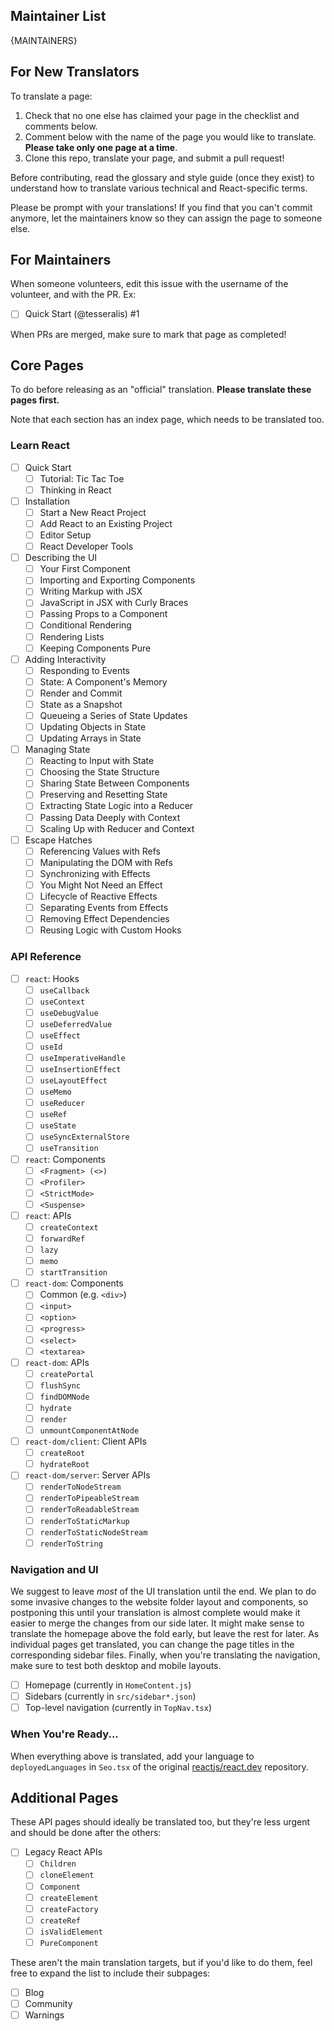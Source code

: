 ## Maintainer List

{MAINTAINERS}

## For New Translators

To translate a page:

1. Check that no one else has claimed your page in the checklist and comments below.
2. Comment below with the name of the page you would like to translate. **Please take only one page at a time**.
3. Clone this repo, translate your page, and submit a pull request!

Before contributing, read the glossary and style guide (once they exist) to understand how to translate various technical and React-specific terms.

Please be prompt with your translations! If you find that you can't commit anymore, let the maintainers know so they can assign the page to someone else.

## For Maintainers

When someone volunteers, edit this issue with the username of the volunteer, and with the PR. Ex:

- [ ] Quick Start (@tesseralis) #1

When PRs are merged, make sure to mark that page as completed!

## Core Pages

To do before releasing as an "official" translation. **Please translate these pages first.**

Note that each section has an index page, which needs to be translated too.

### Learn React

- [ ] Quick Start
  - [ ] Tutorial: Tic Tac Toe
  - [ ] Thinking in React
  
- [ ] Installation
  - [ ] Start a New React Project
  - [ ] Add React to an Existing Project
  - [ ] Editor Setup
  - [ ] React Developer Tools
  
- [ ] Describing the UI
  - [ ] Your First Component
  - [ ] Importing and Exporting Components
  - [ ] Writing Markup with JSX
  - [ ] JavaScript in JSX with Curly Braces
  - [ ] Passing Props to a Component
  - [ ] Conditional Rendering
  - [ ] Rendering Lists
  - [ ] Keeping Components Pure
  
- [ ] Adding Interactivity
  - [ ] Responding to Events
  - [ ] State: A Component's Memory
  - [ ] Render and Commit
  - [ ] State as a Snapshot
  - [ ] Queueing a Series of State Updates
  - [ ] Updating Objects in State
  - [ ] Updating Arrays in State
  
- [ ] Managing State
  - [ ] Reacting to Input with State
  - [ ] Choosing the State Structure
  - [ ] Sharing State Between Components
  - [ ] Preserving and Resetting State
  - [ ] Extracting State Logic into a Reducer
  - [ ] Passing Data Deeply with Context
  - [ ] Scaling Up with Reducer and Context
  
- [ ] Escape Hatches
  - [ ] Referencing Values with Refs
  - [ ] Manipulating the DOM with Refs
  - [ ] Synchronizing with Effects
  - [ ] You Might Not Need an Effect
  - [ ] Lifecycle of Reactive Effects
  - [ ] Separating Events from Effects
  - [ ] Removing Effect Dependencies
  - [ ] Reusing Logic with Custom Hooks

### API Reference

- [ ] `react`: Hooks
  - [ ] `useCallback`
  - [ ] `useContext`
  - [ ] `useDebugValue`
  - [ ] `useDeferredValue`
  - [ ] `useEffect`
  - [ ] `useId`
  - [ ] `useImperativeHandle`
  - [ ] `useInsertionEffect`
  - [ ] `useLayoutEffect`
  - [ ] `useMemo`
  - [ ] `useReducer`
  - [ ] `useRef`
  - [ ] `useState`
  - [ ] `useSyncExternalStore`
  - [ ] `useTransition`

- [ ] `react`: Components
  - [ ] `<Fragment> (<>)`
  - [ ] `<Profiler>`
  - [ ] `<StrictMode>`
  - [ ] `<Suspense>`

- [ ] `react`: APIs
  - [ ] `createContext`
  - [ ] `forwardRef`
  - [ ] `lazy`
  - [ ] `memo`
  - [ ] `startTransition`

- [ ] `react-dom`: Components
  - [ ] Common (e.g. `<div>`)
  - [ ] `<input>`
  - [ ] `<option>`
  - [ ] `<progress>`
  - [ ] `<select>`
  - [ ] `<textarea>`

- [ ] `react-dom`: APIs
  - [ ] `createPortal`
  - [ ] `flushSync`
  - [ ] `findDOMNode`
  - [ ] `hydrate`
  - [ ] `render`
  - [ ] `unmountComponentAtNode`

- [ ] `react-dom/client`: Client APIs
  - [ ] `createRoot`
  - [ ] `hydrateRoot`

- [ ] `react-dom/server`: Server APIs
  - [ ] `renderToNodeStream`
  - [ ] `renderToPipeableStream`
  - [ ] `renderToReadableStream`
  - [ ] `renderToStaticMarkup`
  - [ ] `renderToStaticNodeStream`
  - [ ] `renderToString`

### Navigation and UI

We suggest to leave *most* of the UI translation until the end. We plan to do some invasive changes to the website folder layout and components, so postponing this until your translation is almost complete would make it easier to merge the changes from our side later. It might make sense to translate the homepage above the fold early, but leave the rest for later. As individual pages get translated, you can change the page titles in the corresponding sidebar files. Finally, when you're translating the navigation, make sure to test both desktop and mobile layouts.

- [ ] Homepage (currently in `HomeContent.js`)
- [ ] Sidebars (currently in `src/sidebar*.json`)
- [ ] Top-level navigation (currently in `TopNav.tsx`)

### When You're Ready...

When everything above is translated, add your language to `deployedLanguages` in `Seo.tsx` of the original [reactjs/react.dev](https://github.com/reactjs/react.dev) repository.

## Additional Pages

These API pages should ideally be translated too, but they're less urgent and should be done after the others:

- [ ] Legacy React APIs
  - [ ] `Children`
  - [ ] `cloneElement`
  - [ ] `Component`
  - [ ] `createElement`
  - [ ] `createFactory`
  - [ ] `createRef`
  - [ ] `isValidElement`
  - [ ] `PureComponent`

These aren't the main translation targets, but if you'd like to do them, feel free to expand the list to include their subpages:

- [ ] Blog
- [ ] Community
- [ ] Warnings
